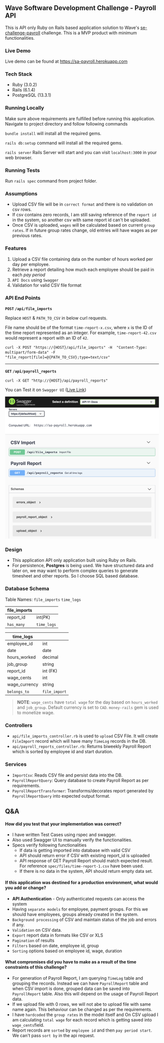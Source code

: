 ## Wave Software Development Challenge - Payroll API

This is API only Ruby on Rails based application solution to Wave's [se-challenge-payroll](https://github.com/wvchallenges/se-challenge-payroll) challenge. 
This is a MVP product with minimum functionalities.

### Live Demo
Live demo can be found at https://sa-payroll.herokuapp.com

### Tech Stack
* Ruby (3.0.2)
* Rails (6.1.4)
* PostgreSQL (13.3.1)

### Running Locally
Make sure above requirements are fulfilled before running this application.
Navigate to project directory and follow following commands

`bundle install` will install all the required gems.

`rails db:setup` command will install all the required gems.

`rails server` Rails Server will start and you can visit `localhost:3000` in your web browser.

### Running Tests
Run `rails spec` command from project folder.

### Assumptions
* Upload CSV file will be in `correct format` and there is no validation on csv rows.
* If csv contains zero records, I am still saving reference of the `report id` in the system, so another csv with same report id can't be uploaded.
* Once CSV is uploaded, `wages` will be calculated based on current `group rates`. If in future group rates change, old entries will have wages as per previous rates.

### Features
1. Upload a CSV file containing data on the number of hours worked per day per employee.
2. Retrieve a report detailing how much each employee should be paid in each _pay period_
3. `API Docs` using `Swagger`
4. Validation for valid CSV file format

### API End Points
 **`POST` `/api/file_imports`**

Replace `HOST` & `PATH_TO_CSV` in below curl requests.

File name should be of the format `time-report-x.csv`,
where `x` is the ID of the time report represented as an integer. 
For example, `time-report-42.csv` would represent a report with an ID of `42`.

```
curl -X POST "https://{HOST}/api/file_imports" -H  "Content-Type: multipart/form-data" -F "file_report[file]=@{PATH_TO_CSV};type=text/csv"
```
---
 **`GET` `/api/payroll_reports`**

```
curl -X GET "http://{HOST}/api/payroll_reports"
```

You can Test it on `Swagger UI` ([Live Link](https://sa-payroll.herokuapp.com))

![Screenshot](public/images/swagger_ui.png?raw=true "Swagger UI")


### Design
* This application API only application built using Ruby on Rails.
* For persistence, **Postgres** is being used. We have structured data and later on, we may want to perform complex queries to generate timesheet and other reports. So I choose SQL based database.

### Database Schema
Table Names: `file_imports` `time_logs`

| **file_imports** |           |
|------------------|-----------|
| report_id        | int(PK)   |
| `has_many`       |`time_logs`|


| **time_logs**   |             |
|-----------------|-------------|
| employee_id     | int         |
| date            | date        |
| hours_worked    | decimal     |
| job_group       | string      |
| report_id       | int (FK)    |
| wage_cents      | int         |
| wage_currency   | string      |
| `belongs_to`    |`file_import`|

> **NOTE**: `wage_cents` have `total wage` for the day based on `hours_worked` and `job_group`. Default currency is set to `CAD`. `money-rails` gem is used to monetize wage.

### Controllers
* `api/file_imports_controller.rb` is used to `upload` CSV File. It will create `FileImport` record which will have many `TimeLog` records in the DB.
* `api/payroll_reports_controller.rb`: Returns biweekly Payroll Report which is sorted by employee id and start duration.

### Services
* `ImportCsv`: Reads CSV file and persist data into the DB.
* `PayrollReportQuery`: Query database to create Payroll Report as per requirements.
* `PayrollReportTransformer`: Transforms/decorates report generated by `PayrollReportQuery` into expected output format.

## Q&A
#### How did you test that your implementation was correct?
* I have written Test Cases using rspec and swagger.
* Also used Swagger UI to manually verify the functionalities.  
* Specs verify following functionalities
   * If data is getting imported into database with valid CSV
   * API should return error if CSV with existing report_id is uploaded
   * API response of GET Payroll Report should match expected result. For reference `spec/files/time-report-1.csv` have been used.
   * If there is no data in the system, API should return empty data set.

#### If this application was destined for a production environment, what would you add or change?
* **API Authentication** - Only authenticated requests can access the system
* Having `separate models` for employee, payment groups. For this we should have employees, groups already created in the system.
* `Background processing` of CSV and maintain status of the job and errors if any.
* `Validation` on CSV data.
* `Export` report data in formats like CSV or XLS
* `Pagination` of results
* `Filters` based on date, employee id, group
* `Sorting` options based on employee id, wage, duration

#### What compromises did you have to make as a result of the time constraints of this challenge?
* For generation of Payroll Report, I am querying `TimeLog` table and grouping the records. 
  Instead we can have `PayrollReport` table and when CSV import is done, grouped data can be saved into `PayrollReport` table. Also this will depend on the usage of Payroll Report data.    
* If we upload file with 0 rows, we will not abe to upload file with same name again. This behaviour can be changed as per the requirements.
* I have `hardcoded` the `group rates` in the model itself and On CSV upload I am calculating `total wage` for each record which is getting saved into `wage_cents`field.
* Report records are `sorted` by `employee id` and then `pay period start`. We can't pass `sort by` in the api request.